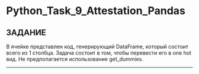 # Python_Task_9_Attestation_Pandas

## ЗАДАНИЕ 

В ячейке представлен код, генерирующий DataFrame, который состоит всего из 1 столбца. 
Задача состоит в том, чтобы перевести его в one hot вид. 
Не предполагается использование get_dummies.

---
